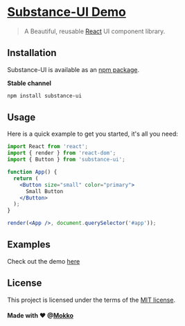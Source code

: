 # [Substance-UI Demo](https://mokko-lab.github.io/substance-demo/)

> A Beautiful, reusable [React](http://facebook.github.io/react/) UI component library.

## Installation

Substance-UI is available as an [npm package](https://www.npmjs.com/package/substance-ui).

**Stable channel**
```sh
npm install substance-ui
```

## Usage

Here is a quick example to get you started, it's all you need:

```jsx
import React from 'react';
import { render } from 'react-dom';
import { Button } from 'substance-ui';

function App() {
  return (
    <Button size="small" color="primary">
      Small Button
    </Button>
  );
}

render(<App />, document.querySelector('#app'));
```

## Examples

Check out the demo [here](https://mokko-lab.github.io/substance-demo/)


## License

This project is licensed under the terms of the
[MIT license](https://github.com/mokko-lab/substance-demo/blob/master/LICENSE).

#### Made with ♥ @[Mokko](http://mokko.io/)
